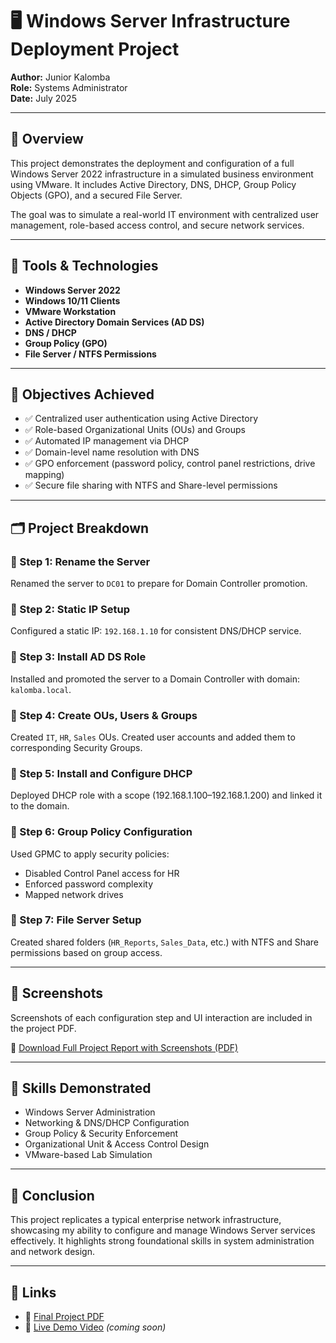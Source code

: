 # 🖥️ Windows Server Infrastructure Deployment Project

**Author:** Junior Kalomba  
**Role:** Systems Administrator  
**Date:** July 2025

---

## 📘 Overview

This project demonstrates the deployment and configuration of a full Windows Server 2022 infrastructure in a simulated business environment using VMware. It includes Active Directory, DNS, DHCP, Group Policy Objects (GPO), and a secured File Server.

The goal was to simulate a real-world IT environment with centralized user management, role-based access control, and secure network services.

---

## 🔧 Tools & Technologies

- **Windows Server 2022**
- **Windows 10/11 Clients**
- **VMware Workstation**
- **Active Directory Domain Services (AD DS)**
- **DNS / DHCP**
- **Group Policy (GPO)**
- **File Server / NTFS Permissions**

---

## 🎯 Objectives Achieved

- ✅ Centralized user authentication using Active Directory  
- ✅ Role-based Organizational Units (OUs) and Groups  
- ✅ Automated IP management via DHCP  
- ✅ Domain-level name resolution with DNS  
- ✅ GPO enforcement (password policy, control panel restrictions, drive mapping)  
- ✅ Secure file sharing with NTFS and Share-level permissions  

---

## 🗂️ Project Breakdown

### 🔹 Step 1: Rename the Server
Renamed the server to `DC01` to prepare for Domain Controller promotion.

### 🔹 Step 2: Static IP Setup
Configured a static IP: `192.168.1.10` for consistent DNS/DHCP service.

### 🔹 Step 3: Install AD DS Role
Installed and promoted the server to a Domain Controller with domain: `kalomba.local`.

### 🔹 Step 4: Create OUs, Users & Groups
Created `IT`, `HR`, `Sales` OUs. Created user accounts and added them to corresponding Security Groups.

### 🔹 Step 5: Install and Configure DHCP
Deployed DHCP role with a scope (192.168.1.100–192.168.1.200) and linked it to the domain.

### 🔹 Step 6: Group Policy Configuration
Used GPMC to apply security policies:
- Disabled Control Panel access for HR
- Enforced password complexity
- Mapped network drives

### 🔹 Step 7: File Server Setup
Created shared folders (`HR_Reports`, `Sales_Data`, etc.) with NTFS and Share permissions based on group access.

---

## 📸 Screenshots

Screenshots of each configuration step and UI interaction are included in the project PDF.

📄 [Download Full Project Report with Screenshots (PDF)](Junior_Kalomba_Windows_Server_Project_Formatted%20(1).pdf)

---

## 🧠 Skills Demonstrated

- Windows Server Administration  
- Networking & DNS/DHCP Configuration  
- Group Policy & Security Enforcement  
- Organizational Unit & Access Control Design  
- VMware-based Lab Simulation

---

## 📌 Conclusion

This project replicates a typical enterprise network infrastructure, showcasing my ability to configure and manage Windows Server services effectively. It highlights strong foundational skills in system administration and network design.

---

## 🔗 Links

- 📄 [Final Project PDF](Junior_Kalomba_Windows_Server_Project_Formatted%20(1).pdf)
- 🎥 [Live Demo Video](link-to-video) *(coming soon)*

